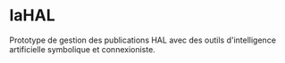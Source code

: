 # IaHAL
Prototype de gestion des publications HAL avec des outils d'intelligence artificielle symbolique et connexioniste.
